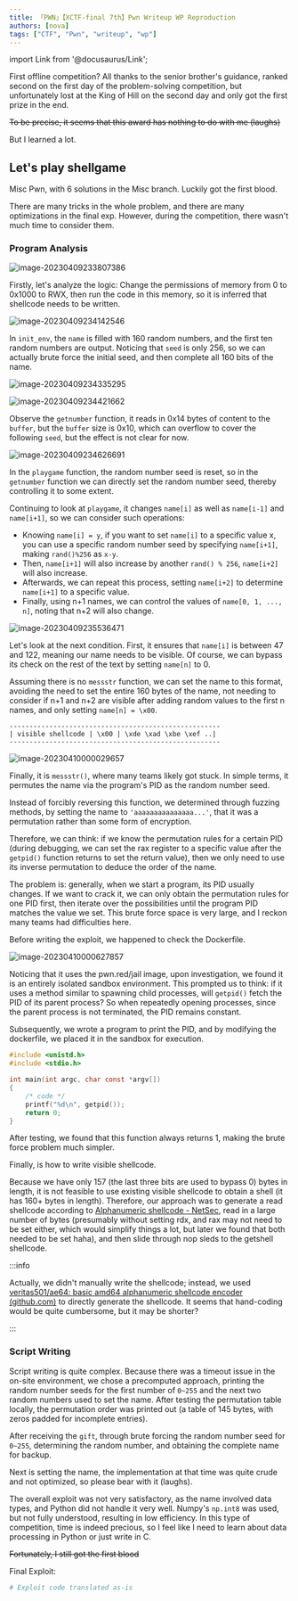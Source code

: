 ```yaml
---
title: 「PWN」【XCTF-final 7th】Pwn Writeup WP Reproduction
authors: [nova]
tags: ["CTF", "Pwn", "writeup", "wp"]
---
```


import Link from '@docusaurus/Link';

First offline competition? All thanks to the senior brother's guidance, ranked second on the first day of the problem-solving competition, but unfortunately lost at the King of Hill on the second day and only got the first prize in the end.

~~To be precise, it seems that this award has nothing to do with me (laughs)~~

But I learned a lot.

<!--truncate-->

## Let's play shellgame

Misc Pwn, with 6 solutions in the Misc branch.
Luckily got the first blood.

There are many tricks in the whole problem, and there are many optimizations in the final exp. However, during the competition, there wasn't much time to consider them.

### Program Analysis

![image-20230409233807386](https://oss.nova.gal/img/image-20230409233807386.png)

Firstly, let's analyze the logic: Change the permissions of memory from 0 to 0x1000 to RWX, then run the code in this memory, so it is inferred that shellcode needs to be written.

![image-20230409234142546](https://oss.nova.gal/img/image-20230409234142546.png)

In `init_env`, the `name` is filled with 160 random numbers, and the first ten random numbers are output. Noticing that `seed` is only 256, so we can actually brute force the initial seed, and then complete all 160 bits of the name.

![image-20230409234335295](https://oss.nova.gal/img/image-20230409234335295.png)

![image-20230409234421662](https://oss.nova.gal/img/image-20230409234421662.png)

Observe the `getnumber` function, it reads in 0x14 bytes of content to the `buffer`, but the `buffer` size is 0x10, which can overflow to cover the following `seed`, but the effect is not clear for now.

![image-20230409234626691](https://oss.nova.gal/img/image-20230409234626691.png)

In the `playgame` function, the random number seed is reset, so in the `getnumber` function we can directly set the random number seed, thereby controlling it to some extent.

Continuing to look at `playgame`, it changes `name[i]` as well as `name[i-1]` and `name[i+1]`, so we can consider such operations:

- Knowing `name[i] = y`, if you want to set `name[i]` to a specific value x, you can use a specific random number seed by specifying `name[i+1]`, making `rand()%256` as `x-y`.
- Then, `name[i+1]` will also increase by another `rand() % 256`, `name[i+2]` will also increase.
- Afterwards, we can repeat this process, setting `name[i+2]` to determine `name[i+1]` to a specific value.
- Finally, using n+1 names, we can control the values of `name[0, 1, ..., n]`, noting that n+2 will also change.

![image-20230409235536471](https://oss.nova.gal/img/image-20230409235536471.png)

Let's look at the next condition. First, it ensures that `name[i]` is between 47 and 122, meaning our name needs to be visible. Of course, we can bypass its check on the rest of the text by setting `name[n]` to 0.

Assuming there is no `messstr` function, we can set the name to this format, avoiding the need to set the entire 160 bytes of the name, not needing to consider if n+1 and n+2 are visible after adding random values to the first n names, and only setting `name[n] = \x00`.

```
-----------------------------------------------------
| visible shellcode | \x00 | \xde \xad \xbe \xef ..|
-----------------------------------------------------
```

![image-20230410000029657](https://oss.nova.gal/img/image-20230410000029657.png)

Finally, it is `messstr()`, where many teams likely got stuck. In simple terms, it permutes the name via the program's PID as the random number seed.

Instead of forcibly reversing this function, we determined through fuzzing methods, by setting the name to `'aaaaaaaaaaaaaaa...'`, that it was a permutation rather than some form of encryption.

Therefore, we can think: if we know the permutation rules for a certain PID (during debugging, we can set the rax register to a specific value after the `getpid()` function returns to set the return value), then we only need to use its inverse permutation to deduce the order of the name.

The problem is: generally, when we start a program, its PID usually changes. If we want to crack it, we can only obtain the permutation rules for one PID first, then iterate over the possibilities until the program PID matches the value we set. This brute force space is very large, and I reckon many teams had difficulties here.

Before writing the exploit, we happened to check the Dockerfile.

![image-20230410000627857](https://oss.nova.gal/img/image-20230410000627857.png)

Noticing that it uses the pwn.red/jail image, upon investigation, we found it is an entirely isolated sandbox environment. This prompted us to think: if it uses a method similar to spawning child processes, will `getpid()` fetch the PID of its parent process? So when repeatedly opening processes, since the parent process is not terminated, the PID remains constant.

Subsequently, we wrote a program to print the PID, and by modifying the dockerfile, we placed it in the sandbox for execution.

```c
#include <unistd.h>
#include <stdio.h>

int main(int argc, char const *argv[])
{
    /* code */
    printf("%d\n", getpid());
    return 0;
}

```

After testing, we found that this function always returns 1, making the brute force problem much simpler.

Finally, is how to write visible shellcode.

Because we have only 157 (the last three bits are used to bypass 0) bytes in length, it is not feasible to use existing visible shellcode to obtain a shell (it has 160+ bytes in length). Therefore, our approach was to generate a read shellcode according to [Alphanumeric shellcode - NetSec](https://nets.ec/Alphanumeric_shellcode), read in a large number of bytes (presumably without setting rdx, and rax may not need to be set either, which would simplify things a lot, but later we found that both needed to be set haha), and then slide through nop sleds to the getshell shellcode.

:::info

Actually, we didn't manually write the shellcode; instead, we used [veritas501/ae64: basic amd64 alphanumeric shellcode encoder (github.com)](https://github.com/veritas501/ae64) to directly generate the shellcode. It seems that hand-coding would be quite cumbersome, but it may be shorter?

:::

### Script Writing

Script writing is quite complex. Because there was a timeout issue in the on-site environment, we chose a precomputed approach, printing the random number seeds for the first number of `0~255` and the next two random numbers used to set the name. After testing the permutation table locally, the permutation order was printed out (a table of 145 bytes, with zeros padded for incomplete entries).

After receiving the `gift`, through brute forcing the random number seed for `0~255`, determining the random number, and obtaining the complete name for backup.

Next is setting the name, the implementation at that time was quite crude and not optimized, so please bear with it (laughs).

The overall exploit was not very satisfactory, as the name involved data types, and Python did not handle it very well. Numpy's `np.int8` was used, but not fully understood, resulting in low efficiency. In this type of competition, time is indeed precious, so I feel like I need to learn about data processing in Python or just write in C.

~~Fortunately, I still got the first blood~~

Final Exploit:

```python
# Exploit code translated as-is
```

<!-- AI -->
